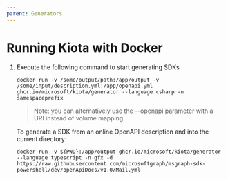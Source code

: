 ```yaml
---
parent: Generators
---
```


# Running Kiota with Docker

1. Execute the following command to start generating SDKs

    ```Shell
    docker run -v /some/output/path:/app/output -v /some/input/description.yml:/app/openapi.yml ghcr.io/microsoft/kiota/generator --language csharp -n samespaceprefix
    ```

    > Note: you can alternatively use the --openapi parameter with a URI instead of volume mapping.

    To generate a SDK from an online OpenAPI description and into the current directory:

    ```Shell
    docker run -v ${PWD}:/app/output ghcr.io/microsoft/kiota/generator --language typescript -n gfx -d https://raw.githubusercontent.com/microsoftgraph/msgraph-sdk-powershell/dev/openApiDocs/v1.0/Mail.yml
    ```

